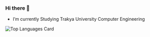 ### Hi there 👋
- I’m currently  Studying Trakya University Computer Engineering



![Top Languages Card](https://github-readme-stats.vercel.app/api/top-langs/?username=zekeriyaishak&layout=compact)
<!--
**zekeriyaishak/zekeriyaishak** is a ✨ _special_ ✨ repository because its `README.md` (this file) appears on your GitHub profile.

Here are some ideas to get you started:


// README.md
![Github stats](https://github-readme-stats.vercel.app/api?username=zekeriyaishak&theme=highcontrast&show_icons=true&count_private=true)

-->

